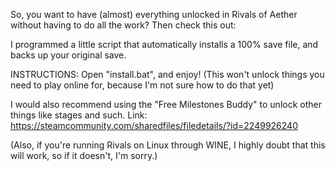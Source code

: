 So, you want to have (almost) everything unlocked in Rivals of Aether without having to do all the work? Then check this out:

I programmed a little script that automatically installs a 100% save file, and backs up your original save.

INSTRUCTIONS: Open "install.bat", and enjoy! (This won't unlock things you need to play online for, because I'm not sure how to do that yet)

I would also recommend using the "Free Milestones Buddy" to unlock other things like stages and such. Link: https://steamcommunity.com/sharedfiles/filedetails/?id=2249926240

(Also, if you're running Rivals on Linux through WINE, I highly doubt that this will work, so if it doesn't, I'm sorry.)
